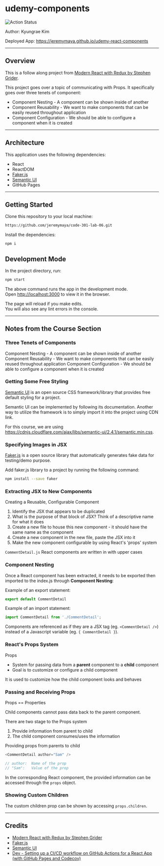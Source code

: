 # udemy-components

![Action Status](https://github.com/jeremymaya/udemy-react-components/workflows/build/badge.svg)

Author: Kyungrae Kim

Deployed App: <https://jeremymaya.github.io/udemy-react-components>

---

## Overview

This is a follow along project from [Modern React with Redux by Stephen Grider](https://www.udemy.com/course/react-redux/).

This project goes over a topic of communicating with Props. It specifically goes over three tenets of component:

* Component Nesting - A component can be shown inside of another
* Component Reusability - We want to make components that can be easily reused throughout application
* Component Configuration - We should be able to configure a component when it is created

---

## Architecture

This application uses the following dependencies:

* React
* ReactDOM
* [Faker.js](https://github.com/marak/Faker.js/)
* [Semantic UI](https://semantic-ui.com/)
* GitHub Pages

---

## Getting Started

Clone this repository to your local machine:

```bash
https://github.com/jeremymaya/code-301-lab-06.git
```

Install the dependencies:

```bash
npm i
```

## Development Mode

In the project directory, run:

```bash
npm start
```

The above command runs the app in the development mode.  
Open [http://localhost:3000](http://localhost:3000) to view it in the browser.

The page will reload if you make edits.  
You will also see any lint errors in the console.

---

## Notes from the Course Section

### Three Tenets of Components

Component Nesting - A component can be shown inside of another
Component Reusability - We want to make components that can be easily reused throughout application
Component Configuration - We should be able to configure a component when it is created

### Getting Some Free Styling

[Semantic UI](https://semantic-ui.com/) is an open source CSS framework/library that provides free default styling for a project.

Semantic UI can be implemented by following its documentation. Another way to utilize the framework is to simply import it into the project using CDN link.

For this course, we are using <https://cdnjs.cloudflare.com/ajax/libs/semantic-ui/2.4.1/semantic.min.css>.

### Specifying Images in JSX

[Faker.js](https://github.com/marak/Faker.js/) is a open source library that automatically generates fake data for testing/demo purpose.

Add faker.js library to a project by running the following command:

```bash
npm install --save faker
```

### Extracting JSX to New Components

Creating a Reusable, Configurable Component

1. Identify the JSX that appears to be duplicated
2. What is the purpose of that block of JSX? Think of a descriptive name for what it does
3. Create a new file to house this new component - it should have the same name as the component
4. Create a new component in the new file, paste the JSX into it
5. Make the new component configurable by using React's 'props' system

`CommentDetail.js` React components are written in with upper cases

### Component Nesting

Once a React component has been extracted, it needs to be exported then imported to the index.js through **Component Nesting**:

Example of an export statement:

```javascript
export default CommentDetail
```

Example of an import statement:

```javascript
import CommentDetail from './CommentDetail';
```

Components are referenced as if they are a JSX tag (eg. `<CommentDetail />`) instead of a Javascript variable (eg. `{ CommentDetail }`).

### React's Props System

Props

* System for passing data from a **parent** component to a **child** component
* Goal is to customize or configure a child component

It is used to customize how the child component looks and behaves

### Passing and Receiving Props

Props == Properties

Child components cannot pass data back to the parent component.

There are two stage to the Props system

1. Provide information from parent to child
2. The child component consumes/uses the information

Providing props from parents to child

```javascript
<CommentDetail author="Sam" />

// author:  Name of the prop
// "Sam":   Value of the prop
```

In the corresponding React component, the provided information can be accessed through the `props` object.

### Showing Custom Children

The custom children prop can be shown by accessing `props.children`.

---

## Credits

* [Modern React with Redux by Stephen Grider](https://www.udemy.com/course/react-redux/)
* [Faker.js](https://github.com/marak/Faker.js/)
* [Semantic UI](https://semantic-ui.com/)
* [Dev - Setting up a CI/CD workflow on GitHub Actions for a React App (with GitHub Pages and Codecov)](https://dev.to/dyarleniber/setting-up-a-ci-cd-workflow-on-github-actions-for-a-react-app-with-github-pages-and-codecov-4hnp)
